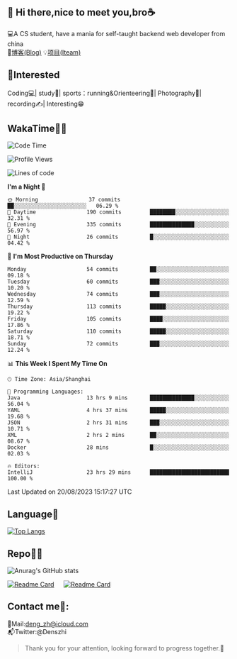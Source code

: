 👋 Hi there,nice to meet you,bro☕
---
💻A CS student, have a mania for self-taught backend web developer from china   
📌[博客(Blog)](https://github.com/HealUP/MyBlog)
💡[项目(Iteam)](https://healup.github.io/)

 <!-- waka-box start -->
 <!-- waka-box end -->
 
🧲**Interested**
--
Coding💻| study📖| sports：running&Orienteering🏃‍| Photography📸| recording✍️| Interesting😁

WakaTime👨‍💻
---
<!--START_SECTION:waka-->
![Code Time](http://img.shields.io/badge/Code%20Time-384%20hrs%2018%20mins-blue)

![Profile Views](http://img.shields.io/badge/Profile%20Views-1-blue)

![Lines of code](https://img.shields.io/badge/From%20Hello%20World%20I%27ve%20Written-168.5%20thousand%20lines%20of%20code-blue)

**I'm a Night 🦉** 

```text
🌞 Morning                37 commits          ██░░░░░░░░░░░░░░░░░░░░░░░   06.29 % 
🌆 Daytime                190 commits         ████████░░░░░░░░░░░░░░░░░   32.31 % 
🌃 Evening                335 commits         ██████████████░░░░░░░░░░░   56.97 % 
🌙 Night                  26 commits          █░░░░░░░░░░░░░░░░░░░░░░░░   04.42 % 
```
📅 **I'm Most Productive on Thursday** 

```text
Monday                   54 commits          ██░░░░░░░░░░░░░░░░░░░░░░░   09.18 % 
Tuesday                  60 commits          ███░░░░░░░░░░░░░░░░░░░░░░   10.20 % 
Wednesday                74 commits          ███░░░░░░░░░░░░░░░░░░░░░░   12.59 % 
Thursday                 113 commits         █████░░░░░░░░░░░░░░░░░░░░   19.22 % 
Friday                   105 commits         ████░░░░░░░░░░░░░░░░░░░░░   17.86 % 
Saturday                 110 commits         █████░░░░░░░░░░░░░░░░░░░░   18.71 % 
Sunday                   72 commits          ███░░░░░░░░░░░░░░░░░░░░░░   12.24 % 
```


📊 **This Week I Spent My Time On** 

```text
🕑︎ Time Zone: Asia/Shanghai

💬 Programming Languages: 
Java                     13 hrs 9 mins       ██████████████░░░░░░░░░░░   56.04 % 
YAML                     4 hrs 37 mins       █████░░░░░░░░░░░░░░░░░░░░   19.68 % 
JSON                     2 hrs 31 mins       ███░░░░░░░░░░░░░░░░░░░░░░   10.71 % 
XML                      2 hrs 2 mins        ██░░░░░░░░░░░░░░░░░░░░░░░   08.67 % 
Docker                   28 mins             █░░░░░░░░░░░░░░░░░░░░░░░░   02.03 % 

🔥 Editors: 
IntelliJ                 23 hrs 29 mins      █████████████████████████   100.00 % 
```


 Last Updated on 20/08/2023 15:17:27 UTC
<!--END_SECTION:waka-->

Language🚀
---
[![Top Langs](https://github-readme-stats.vercel.app/api/top-langs/?username=HealUP&layout=compact&hide_border=true)](https://github.com/HealUP)

Repo🧑‍💻
---
![Anurag's GitHub stats](https://github-readme-stats.vercel.app/api?username=HealUP&count_private=true&show_icons=true&theme=gruvbox&hide_border=true) 

[![Readme Card](https://github-readme-stats.vercel.app/api/pin/?username=HealUP&repo=InternetEy&theme=transparent)](https://github.com/HealUP/InternetEy) &emsp;
[![Readme Card](https://github-readme-stats.vercel.app/api/pin/?username=HealUP&repo=CampusExperience&theme=transparent)](https://github.com/HealUP/CampusExperience)


Contact me📱:
---
📮Mail:deng_zh@icloud.com  
📬Twitter:@Denszhi  

> Thank you for your attention, looking forward to progress together.🎉
